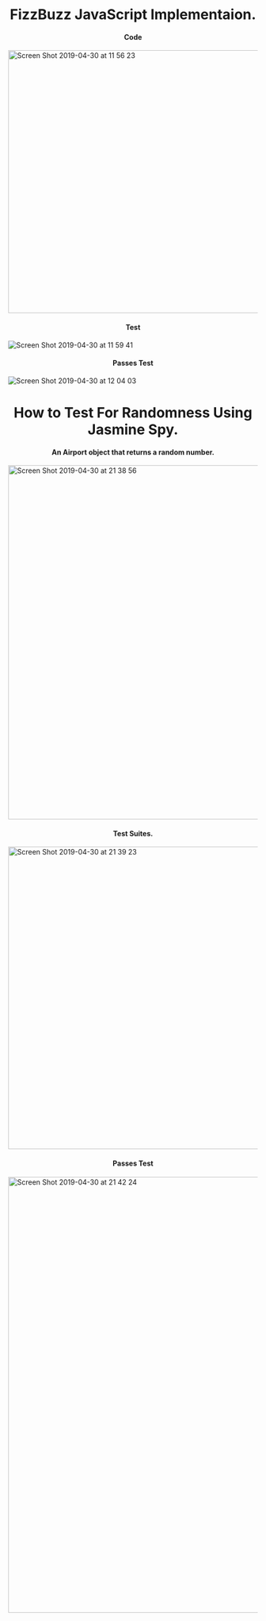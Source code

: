 <h1 align='center'>
 FizzBuzz JavaScript Implementaion.
</h1>

<h4 align='center'>
  Code
</h4>

<img width="530" alt="Screen Shot 2019-04-30 at 11 56 23" src="https://user-images.githubusercontent.com/37377831/56957826-428b1180-6b40-11e9-8eeb-c673fed2e932.png">

<h4 align='center'>
    Test
</h4>

![Screen Shot 2019-04-30 at 11 59 41](https://user-images.githubusercontent.com/37377831/56957885-7f570880-6b40-11e9-8f7d-210c0d4c3d15.png)


<h4 align='center'>
  Passes Test
</h4>

![Screen Shot 2019-04-30 at 12 04 03](https://user-images.githubusercontent.com/37377831/56957936-a6153f00-6b40-11e9-953b-e38bda776c2f.png)

<h1 align='center'>
 How to Test For Randomness Using Jasmine Spy.
</h1>

<h4 align='center'>
An Airport object that returns a random number.
</h4>

<img width="714" alt="Screen Shot 2019-04-30 at 21 38 56" src="https://user-images.githubusercontent.com/37377831/56992038-10ee6680-6b91-11e9-86ac-6fb5c22edce2.png">

<h4 align='center'>
Test Suites.
</h4>

<img width="610" alt="Screen Shot 2019-04-30 at 21 39 23" src="https://user-images.githubusercontent.com/37377831/56992290-9c67f780-6b91-11e9-905d-709aaa569970.png">

<h4 align='center'>
  Passes Test
</h4>

<img width="879" alt="Screen Shot 2019-04-30 at 21 42 24" src="https://user-images.githubusercontent.com/37377831/56992340-b6093f00-6b91-11e9-9b58-135643ada3a7.png">
